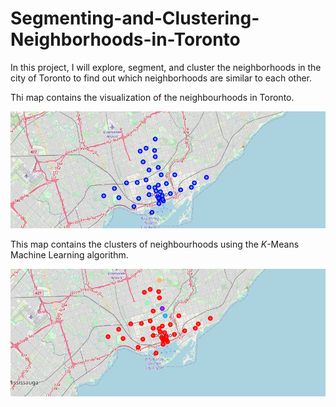 # Segmenting-and-Clustering-Neighborhoods-in-Toronto
In this project, I will explore, segment, and cluster the neighborhoods in the city of Toronto to find out which neighborhoods are similar to each other.

Thi map contains the visualization of the neighbourhoods in Toronto.

![The first map](Map1.PNG)

This map contains the clusters of neighbourhoods using the *K*-Means Machine Learning algorithm.

![The second map](Map2.PNG)

